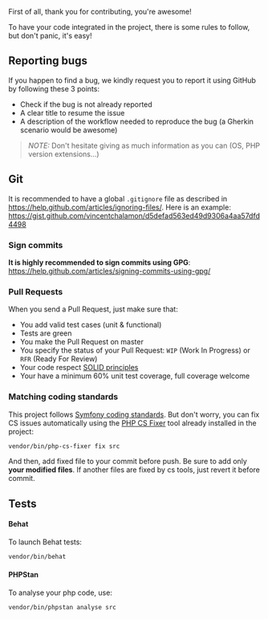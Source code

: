 First of all, thank you for contributing, you're awesome!

To have your code integrated in the project, there is some rules to follow, but don't panic, it's easy!

## Reporting bugs

If you happen to find a bug, we kindly request you to report it using GitHub by following these 3 points:

* Check if the bug is not already reported
* A clear title to resume the issue
* A description of the workflow needed to reproduce the bug (a Gherkin scenario would be awesome)

> _NOTE:_ Don't hesitate giving as much information as you can (OS, PHP version extensions...)

## Git

It is recommended to have a global `.gitignore` file as described in https://help.github.com/articles/ignoring-files/.
Here is an example: https://gist.github.com/vincentchalamon/d5defad563ed49d9306a4aa57dfd4498

### Sign commits

**It is highly recommended to sign commits using GPG**: https://help.github.com/articles/signing-commits-using-gpg/

### Pull Requests

When you send a Pull Request, just make sure that:

* You add valid test cases (unit & functional)
* Tests are green
* You make the Pull Request on master
* You specify the status of your Pull Request: `WIP` (Work In Progress) or `RFR` (Ready For Review)
* Your code respect [SOLID principles](https://en.wikipedia.org/wiki/SOLID_(object-oriented_design))
* Your have a minimum 60% unit test coverage, full coverage welcome

### Matching coding standards

This project follows [Symfony coding standards](https://symfony.com/doc/current/contributing/code/standards.html).
But don't worry, you can fix CS issues automatically using the [PHP CS Fixer](http://cs.sensiolabs.org/) tool already
installed in the project:

```bash
vendor/bin/php-cs-fixer fix src
```

And then, add fixed file to your commit before push. Be sure to add only **your modified files**. If another files are
fixed by cs tools, just revert it before commit.

## Tests

#### Behat

To launch Behat tests:

```bash
vendor/bin/behat
```

#### PHPStan

To analyse your php code, use:

```bash
vendor/bin/phpstan analyse src
```
